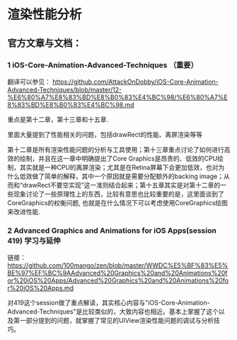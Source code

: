 # 渲染性能分析


## 官方文章与文档：

### 1 iOS-Core-Animation-Advanced-Techniques  （重要）

翻译可以参见：
https://github.com/AttackOnDobby/iOS-Core-Animation-Advanced-Techniques/blob/master/12-%E6%80%A7%E8%83%BD%E8%B0%83%E4%BC%98/%E6%80%A7%E8%83%BD%E8%B0%83%E4%BC%98.md

重点是第十二章，第十三章和十五章.

里面大量提到了性能相关的问题，包括drawRect的性能、离屏渲染等等

第十二章是所有渲染性能问题的分析与工具使用；第十三章重点讨论了如何进行高效的绘制，并且在这一章中明确提出了Core Graphics是昂贵的、低效的CPU绘制，其实就是一种CPU的离屏渲染；尤其是在Retina屏幕下会更加低效，也对为什么低效做了简单的解释，其中一个原因就是需要分配额外的backing image；从而和“drawRect不要空实现”这一准则结合起来；第十五章其实是对第十二章的一些现象讨论了一些原理性上的东西，比较有意思也比较重要的是，这里面谈到了CoreGraphics的权衡问题, 也就是在什么情况下可以考虑使用CoreGraphics绘图来改进性能.

### 2 Advanced Graphics and Animations for iOS Apps(session 419) 学习与延伸

链接：
https://github.com/100mango/zen/blob/master/WWDC%E5%BF%83%E5%BE%97%EF%BC%9AAdvanced%20Graphics%20and%20Animations%20for%20iOS%20Apps/Advanced%20Graphics%20and%20Animations%20for%20iOS%20Apps.md

对419这个session做了重点解读，其实核心内容与"iOS-Core-Animation-Advanced-Techniques"是比较类似的，大致内容也相近。基本上掌握了这个以及第一部分提到的问题，就掌握了常见的UIView渲染性能问题的调试与分析技巧。


